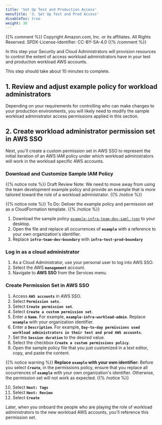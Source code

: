 ```yaml
---
title: 'Set Up Test and Production Access'
menuTitle: '3. Set Up Test and Prod Access'
disableToc: true
weight: 30
---
```


{{% comment %}}
Copyright Amazon.com, Inc. or its affiliates. All Rights Reserved.
SPDX-License-Identifier: CC-BY-SA-4.0
{{% /comment %}}

In this step your Security and Cloud Administrators will provision resources to control the extent of access workload administrators have in your test and production workload AWS accounts.

This step should take about 10 minutes to complete.

## 1. Review and adjust example policy for workload administrators

Depending on your requirements for controlling who can make changes to your production environments, you will likely need to modify the sample workload administrator access permissions applied in this section.

## 2. Create workload administrator permission set in AWS SSO

Next, you'll create a custom permission set in AWS SSO to represent the initial iteration of an AWS IAM policy under which workload administrators will work in the workload specific AWS accounts.

### Download and Customize Sample IAM Policy

{{% notice note %}}
Draft Review Note: We need to move away from using the team development example policy and provide an example that is more tailored toward the role of a workload administrator.
{{% /notice %}}

{{% notice note %}}
To Do: Deliver the example policy and permission set as a CloudFormation template.
{{% /notice %}}

1. Download the sample policy [`example-infra-team-dev-saml.json`](/code-samples/iam-policies/example-infra-team-dev-saml.json) to your desktop.
2. Open the file and replace all occurrences of **`example`** with a reference to your own organization's identifier.
3. Replace **`infra-team-dev-boundary`** with **`infra-test-prod-boundary`**

### Log in as a cloud administrator

1. As a Cloud Administrator, use your personal user to log into AWS SSO.
2. Select the AWS **`management`** account.
3. Navigate to **AWS SSO** from the Services menu.

### Create Permission Set in AWS SSO

1. Access **`AWS accounts`** in AWS SSO.
2. Select **`Permission sets`**.
3. Select **`Create permission set`**.
4. Select **`Create a custom permission set`**.
5. Enter a **`Name`**. For example, **`example-infra-workload-admin`**. Replace **`example`** with your organization identifier.
6. Enter a **`Description`**. For example, **`Day-to-day permissions used workload administrators in their test and prod AWS accounts`**.
7. Set the **`Session duration`** to the desired value.
8. Select the checkbox **`Create a custom permissions policy`**.
9. Open the sample policy file that you just customized in a text editor, copy, and paste the content.

{{% notice warning %}}
**Replace `example` with your own identifier:** Before you select **`Create`**, in the permissions policy, ensure that you replace all occurrences of **`example`** with your own organization's identifier.  Otherwise, the permission set will not work as expected.
{{% /notice %}}

10. Select **`Next: Tags`**
11. Select **`Next: Review`**
12. Select **`Create`**

Later, when you onboard the people who are playing the role of workload administrators to the new workload AWS accounts, you'll reference this permission set.